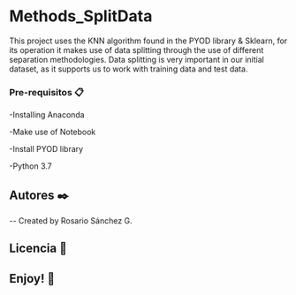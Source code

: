 # Methods_SplitData

This project uses the KNN algorithm found in the PYOD library & Sklearn, for its operation it makes use of data splitting through the use of different separation methodologies. Data splitting is very important in our initial dataset, as it supports us to work with training data and test data.

### Pre-requisitos 📋

-Installing Anaconda

-Make use of Notebook

-Install PYOD library

-Python 3.7

## Autores ✒️
-- Created by Rosario Sánchez G.


## Licencia 📄

## Enjoy! 🎁
